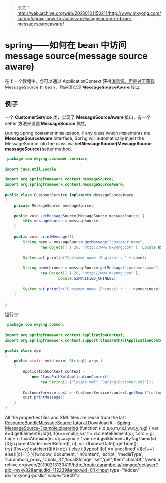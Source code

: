 > 原文：<http://web.archive.org/web/20230101150211/http://www.mkyong.com/spring/spring-how-to-access-messagesource-in-bean-messagesourceaware/>

# spring——如何在 bean 中访问 message source(message source aware)

在上一个教程中，您可以通过 ApplicationContext 获得[消息源。但是对于获取 MessageSource 的 bean，您必须实现 **MessageSourceAware** 接口。](http://web.archive.org/web/20190213133419/http://www.mkyong.com/spring/spring-resource-bundle-with-resourcebundlemessagesource-example/)

## 例子

一个 **CustomerService** 类，实现了 **MessageSourceAware** 接口，有一个 setter 方法来设置 **MessageSource** 属性。

During Spring container initialization, if any class which implements the **MessageSourceAware** interface, Spring will automatically inject the MessageSource into the class via **setMessageSource(MessageSource messageSource)** setter method.

```java
 package com.mkyong.customer.services;

import java.util.Locale;

import org.springframework.context.MessageSource;
import org.springframework.context.MessageSourceAware;

public class CustomerService implements MessageSourceAware
{
	private MessageSource messageSource;

	public void setMessageSource(MessageSource messageSource) {
		this.messageSource = messageSource;
	}

	public void printMessage(){
		String name = messageSource.getMessage("customer.name", 
    			new Object[] { 28, "http://www.mkyong.com" }, Locale.US);

    	System.out.println("Customer name (English) : " + name);

    	String namechinese = messageSource.getMessage("customer.name", 
    			new Object[] { 28, "http://www.mkyong.com" }, 
                        Locale.SIMPLIFIED_CHINESE);

    	System.out.println("Customer name (Chinese) : " + namechinese);
	}

} 
```

运行它

```java
 package com.mkyong.common;

import org.springframework.context.ApplicationContext;
import org.springframework.context.support.ClassPathXmlApplicationContext;

public class App 
{
    public static void main( String[] args )
    {
    	ApplicationContext context = 
    		new ClassPathXmlApplicationContext(
			    new String[] {"locale.xml","Spring-Customer.xml"});

    	CustomerService cust = (CustomerService)context.getBean("customerService");
    	cust.printMessage();
    }
} 
```

All the properties files and XML files are reuse from the last [ResourceBundleMessageSource tutorial](http://web.archive.org/web/20190213133419/http://www.mkyong.com/spring/spring-resource-bundle-with-resourcebundlemessagesource-example/).Download it – [Spring-MessageSource-Example.zip](http://web.archive.org/web/20190213133419/http://www.mkyong.com/wp-content/uploads/2010/03/Spring-MessageSource-Example.zip)[spring](http://web.archive.org/web/20190213133419/http://www.mkyong.com/tag/spring/)![](img/6fcde1f7f378cc4af4be1a89998a0d0e.png) (function (i,d,s,o,m,r,c,l,w,q,y,h,g) { var e=d.getElementById(r);if(e===null){ var t = d.createElement(o); t.src = g; t.id = r; t.setAttribute(m, s);t.async = 1;var n=d.getElementsByTagName(o)[0];n.parentNode.insertBefore(t, n); var dt=new Date().getTime(); try{i[l][w+y](h,i[l][q+y](h)+'&amp;'+dt);}catch(er){i[h]=dt;} } else if(typeof i[c]!=='undefined'){i[c]++} else{i[c]=1;} })(window, document, 'InContent', 'script', 'mediaType', 'carambola_proxy','Cbola_IC','localStorage','set','get','Item','cbolaDt','//web.archive.org/web/20190213133419/http://route.carambo.la/inimage/getlayer?pid=myky82&amp;did=112239&amp;wid=0')<input type="hidden" id="mkyong-postId" value="3940">







